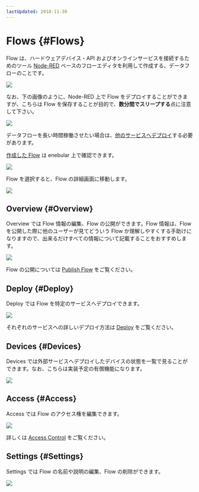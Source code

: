 ```yaml
---
lastUpdated: 2018-11-30
---
```


# Flows {#Flows}

Flow は、ハードウェアデバイス・API およびオンラインサービスを接続するためのツール <a href="https://nodered.jp/" target="_blank">Node-RED</a> ベースのフローエディタを利用して作成する、データフローのことです。

![](https://i.gyazo.com/893f5d6ee3a233e4db918fcfde4323f0.png)

なお、下の画像のように、Node-RED 上で Flow をデプロイすることができますが、こちらは Flow を保存することが目的で、**数分間でスリープする**点に注意して下さい。

![](https://i.gyazo.com/bfb9c0e25ad5e4a372a149336bdef8b8.png)

データフローを長い時間稼働させたい場合は、[他のサービスへデプロイ](../Deploy/index.md)する必要があります。

[作成した Flow](./CreateFlow.md) は enebular 上で確認できます。

![](https://i.gyazo.com/df15e18b0f61680b23773a7d8ca4ae6c.png)

Flow を選択すると、Flow の詳細画面に移動します。

![](https://i.gyazo.com/7cb9b53259022696e7cc47e4fa81d89b.png)

## Overview {#Overview}

Overview では Flow 情報の編集、Flow の公開ができます。Flow 情報は、Flow を公開した際に他のユーザーが見てどういう Flow か理解しやすくする手助けになりますので、出来るだけすべての情報について記載することをおすすめします。

![](https://i.gyazo.com/7cb9b53259022696e7cc47e4fa81d89b.png)

Flow の公開については [Publish Flow](./PublishFlow.md) をご覧ください。

## Deploy {#Deploy}

Deploy では Flow を特定のサービスへデプロイできます。

![](https://i.gyazo.com/176869beb11cdec73fe02c8c09c4288f.png)

それぞれのサービスへの詳しいデプロイ方法は [Deploy](../Deploy/index.md) をご覧ください。

## Devices {#Devices}

Devices では外部サービスへデプロイしたデバイスの状態を一覧で見ることができます。なお、こちらは実装予定の有償機能になります。

![](https://i.gyazo.com/9f26dd5fa222389b4b90cb2eea5a1df7.png)


## Access {#Access}

Access では Flow のアクセス権を編集できます。

![](https://i.gyazo.com/6b4babe394ae110c62ba181718849c0b.png)

詳しくは [Access Control](../Config/Access.md) をご覧ください。

## Settings {#Settings}

Settings では Flow の名前や説明の編集、Flow の削除ができます。

![](https://i.gyazo.com/9e8637beeeb0d53009f4eb71d046291a.png)